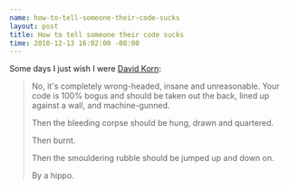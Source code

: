 ```yaml
--- 
name: how-to-tell-someone-their-code-sucks
layout: post
title: How to tell someone their code sucks
time: 2010-12-13 16:02:00 -08:00
---
```

Some days I just wish I were [David Korn][1]:

> No, it's completely wrong-headed, insane and unreasonable.  Your code is 
> 100% bogus and should be taken out the back, lined up against a wall, and 
> machine-gunned.
> 
> 
> Then the bleeding corpse should be hung, drawn and quartered.
> 
> 
> Then burnt.
> 
> 
> 
> Then the smouldering rubble should be jumped up and down on.
> 
> 
> 
> 
> 
> By a hippo.


   [1]: http://www.cygwin.com/ml/cygwin/2005-08/msg00520.html

